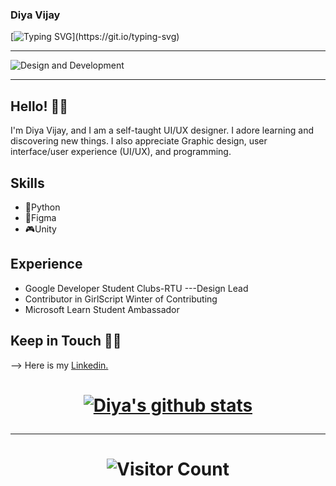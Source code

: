 ### Diya Vijay
[![Typing SVG](https://readme-typing-svg.herokuapp.com/?lines=Welcome+to+my+profile...;Glad+to+see+you+here!)](https://git.io/typing-svg)
<hr>

![Design and Development](https://github.com/DiyaVj/DiyaVj/blob/main/Banner2.gif)
<hr>

## Hello! 👋🏻

I'm Diya Vijay, and I am a self-taught UI/UX designer. I adore learning and discovering new things. I also appreciate Graphic design, user interface/user experience (UI/UX), and programming.

## Skills

* 🐍Python
* 📱Figma
* 🎮Unity

## Experience

* Google Developer Student Clubs-RTU ---Design Lead
* Contributor in GirlScript Winter of Contributing
* Microsoft Learn Student Ambassador

## Keep in Touch 🤝🏻

--> Here is my [Linkedin.](https://www.linkedin.com/in/diya-vijay-3a8440204/)

<h1 align="center">


[![Diya's github stats](https://github-readme-stats.vercel.app/api?username=DiyaVj)](https://github.com/DiyaVj/github-readme-stats)
  
 </h1>
 
<hr>

<h1 align="center">
  
![Visitor Count](https://profile-counter.glitch.me/{DiyaVj}/count.svg)
  
</h1>

